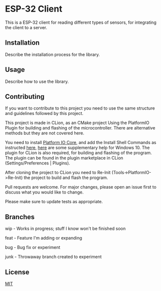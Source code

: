 # ESP-32 Client

This is a ESP-32 client for reading different types of sensors, for integrating the client to a server.

[//]: # (TODO: Add a complete guide and description for the module)

## Installation
Describe the installation  process for the library.
 
## Usage
[//]: # (TODO: Describe the usage of the library and test program)
Describe how to use the library.


## Contributing
If you want to contribute to this project you need to use the same structure and guidelines followed by this project.

This project is made in CLion, as an CMake project Using the PlatformIO Plugin for building and flashing of the microcontroller. There are alternative methods
but they are not covered here.

You need to install [Platform IO Core](https://docs.platformio.org/en/latest/core/installation.html), and add the
Install Shell Commands as instructed [here](https://docs.platformio.org/en/latest/core/installation.html#piocore-install-shell-commands), [here](https://www.architectryan.com/2018/03/17/add-to-the-PATH-on-windows-10/)
are some supplementary help for Windows 10. The plugin for CLion is also required,
for building and flashing of the program. The plugin can be found in the plugin marketplace in CLion (Settings/Preferences | Plugins).

After cloning the project to CLion you need to Re-Init (Tools->PlatformIO->Re-Init) the project to build and flash the program.

Pull requests are welcome. For major changes, please open an issue first to discuss what you would like to change.

Please make sure to update tests as appropriate.

## Branches
wip - Works in progress; stuff I know won't be finished soon

feat - Feature I'm adding or expanding

bug - Bug fix or experiment

junk - Throwaway branch created to experiment


## License
[MIT](https://choosealicense.com/licenses/mit/)